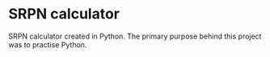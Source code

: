 # SRPN calculator
 SRPN calculator created in Python. The primary purpose behind this project was to practise Python.
